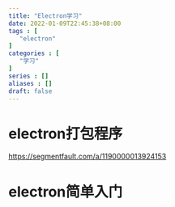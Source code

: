 ```yaml
---
title: "Electron学习"
date: 2022-01-09T22:45:38+08:00
tags : [
   "electron"
]
categories : [
   "学习"
]
series : []
aliases : []
draft: false
---
```


# electron打包程序
https://segmentfault.com/a/1190000013924153

# electron简单入门
